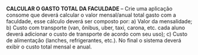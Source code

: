 <strong>CALCULAR O GASTO TOTAL DA FACULDADE</strong> – Crie uma aplicação consome que deverá calcular o valor mensal/anual total gasto com a faculdade, esse cálculo deverá ser composto por: a) Valor da mensalidade; b) Custo com transporte (van, ônibus, uber, taxi, carona, etc. cada aluno deverá adicionar o custo de transporte de acordo com seu uso); c) Custo de alimentação (lanches, refrigerantes, etc.). No final o sistema deverá exibir o custo total mensal e anual.
